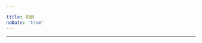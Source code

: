 ```yaml
---

title: 相册
noDate: 'true'
---
```



---

<link type="text/css" href="/fancybox/jquery.fancybox.css" rel="stylesheet">
<div class="instagram"><section class="archives album"><ul class="img-box-ul"></ul></section></div>
